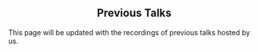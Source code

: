 <h2 style="text-align:center"> Previous Talks </h2>

This page will be updated with the recordings of previous talks hosted by us.
